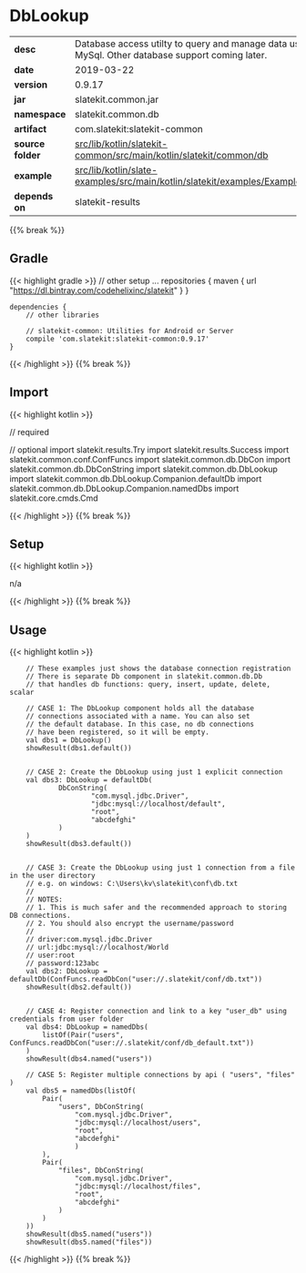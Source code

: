 
# DbLookup

<table class="table table-striped table-bordered">
  <tbody>
    <tr>
      <td><strong>desc</strong></td>
      <td>Database access utilty to query and manage data using JDBC for MySql. Other database support coming later.</td>
    </tr>
    <tr>
      <td><strong>date</strong></td>
      <td>2019-03-22</td>
    </tr>
    <tr>
      <td><strong>version</strong></td>
      <td>0.9.17</td>
    </tr>
    <tr>
      <td><strong>jar</strong></td>
      <td>slatekit.common.jar</td>
    </tr>
    <tr>
      <td><strong>namespace</strong></td>
      <td>slatekit.common.db</td>
    </tr>
    <tr>
      <td><strong>artifact</strong></td>
      <td>com.slatekit:slatekit-common</td>
    </tr>
    <tr>
      <td><strong>source folder</strong></td>
      <td><a href="https://github.com/code-helix/slatekit/tree/master/src/lib/kotlin/slatekit-common/src/main/kotlin/slatekit/common/db" class="url-ch">src/lib/kotlin/slatekit-common/src/main/kotlin/slatekit/common/db</a></td>
    </tr>
    <tr>
      <td><strong>example</strong></td>
      <td><a href="https://github.com/code-helix/slatekit/tree/master/src/lib/kotlin/slatekit-examples/src/main/kotlin/slatekit/examples/Example_DbLookup.kt" class="url-ch">src/lib/kotlin/slate-examples/src/main/kotlin/slatekit/examples/Example_DbLookup.kt</a></td>
    </tr>
    <tr>
      <td><strong>depends on</strong></td>
      <td> slatekit-results</td>
    </tr>
  </tbody>
</table>
{{% break %}}

## Gradle
{{< highlight gradle >}}
    // other setup ...
    repositories {
        maven { url  "https://dl.bintray.com/codehelixinc/slatekit" }
    }

    dependencies {
        // other libraries

        // slatekit-common: Utilities for Android or Server
        compile 'com.slatekit:slatekit-common:0.9.17'
    }

{{< /highlight >}}
{{% break %}}

## Import
{{< highlight kotlin >}}


// required 



// optional 
import slatekit.results.Try
import slatekit.results.Success
import slatekit.common.conf.ConfFuncs
import slatekit.common.db.DbCon
import slatekit.common.db.DbConString
import slatekit.common.db.DbLookup
import slatekit.common.db.DbLookup.Companion.defaultDb
import slatekit.common.db.DbLookup.Companion.namedDbs
import slatekit.core.cmds.Cmd




{{< /highlight >}}
{{% break %}}

## Setup
{{< highlight kotlin >}}


n/a


{{< /highlight >}}
{{% break %}}

## Usage
{{< highlight kotlin >}}


        // These examples just shows the database connection registration
        // There is separate Db component in slatekit.common.db.Db
        // that handles db functions: query, insert, update, delete, scalar

        // CASE 1: The DbLookup component holds all the database
        // connections associated with a name. You can also set
        // the default database. In this case, no db connections
        // have been registered, so it will be empty.
        val dbs1 = DbLookup()
        showResult(dbs1.default())


        // CASE 2: Create the DbLookup using just 1 explicit connection
        val dbs3: DbLookup = defaultDb(
                DbConString(
                        "com.mysql.jdbc.Driver",
                        "jdbc:mysql://localhost/default",
                        "root",
                        "abcdefghi"
                )
        )
        showResult(dbs3.default())


        // CASE 3: Create the DbLookup using just 1 connection from a file in the user directory
        // e.g. on windows: C:\Users\kv\slatekit\conf\db.txt
        //
        // NOTES:
        // 1. This is much safer and the recommended approach to storing DB connections.
        // 2. You should also encrypt the username/password
        //
        // driver:com.mysql.jdbc.Driver
        // url:jdbc:mysql://localhost/World
        // user:root
        // password:123abc
        val dbs2: DbLookup = defaultDb(ConfFuncs.readDbCon("user://.slatekit/conf/db.txt"))
        showResult(dbs2.default())


        // CASE 4: Register connection and link to a key "user_db" using credentials from user folder
        val dbs4: DbLookup = namedDbs(
            listOf(Pair("users", ConfFuncs.readDbCon("user://.slatekit/conf/db_default.txt"))
        )
        showResult(dbs4.named("users"))

        // CASE 5: Register multiple connections by api ( "users", "files" )
        val dbs5 = namedDbs(listOf(
            Pair(
                "users", DbConString(
                    "com.mysql.jdbc.Driver",
                    "jdbc:mysql://localhost/users",
                    "root",
                    "abcdefghi"
                    )
            ),
            Pair(
                "files", DbConString(
                    "com.mysql.jdbc.Driver",
                    "jdbc:mysql://localhost/files",
                    "root",
                    "abcdefghi"
                )
            )
        ))
        showResult(dbs5.named("users"))
        showResult(dbs5.named("files"))
        

{{< /highlight >}}
{{% break %}}

